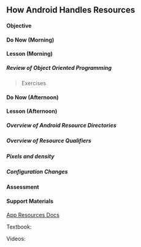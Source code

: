 ## How Android Handles Resources

#### Objective

#### Do Now (Morning)

#### Lesson (Morning)

##### Review of Object Oriented Programming

> Exercises

#### Do Now (Afternoon)

#### Lesson (Afternoon)

##### Overview of Android Resource Directories

##### Overview of Resource Qualifiers

##### Pixels and density

##### Configuration Changes

#### Assessment

#### Support Materials

[App Resources Docs](http://developer.android.com/guide/topics/resources/index.html)

Textbook: 

Videos:
